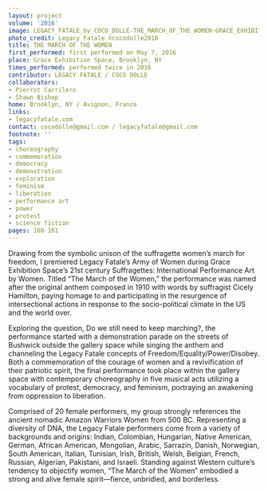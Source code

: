 ```yaml
---
layout: project
volume: '2016'
image: LEGACY_FATALE_by_COCO_DOLLE-THE_MARCH_OF_THE_WOMEN-GRACE_EXHIBITION_SPACE-MAY2016.jpg
photo_credit: Legacy Fatale ©cocodolle2016
title: THE MARCH OF THE WOMEN
first_performed: first performed on May 7, 2016
place: Grace Exhibition Space, Brooklyn, NY
times_performed: performed twice in 2016
contributor: LEGACY FATALE / COCO DOLLE
collaborators:
- Pierrot Carrilero
- Shawn Bishop
home: Brooklyn, NY / Avignon, France
links:
- legacyfatale.com
contact: cocodolle@gmail.com / legacyfatale@gmail.com
footnote: ''
tags:
- choreography
- commemoration
- democracy
- demonstration
- exploration
- feminism
- liberation
- performance art
- power
- protest
- science fiction
pages: 160-161
---
```


Drawing from the symbolic unison of the suffragette women’s march for freedom, I premiered Legacy Fatale’s Army of Women during Grace Exhibition Space’s 21st century Suffragettes: International Performance Art by Women. Titled “The March of the Women,” the performance was named after the original anthem composed in 1910 with words by suffragist Cicely Hamilton, paying homage to and participating in the resurgence of intersectional actions in response to the socio-political climate in the US and the world over.

Exploring the question, Do we still need to keep marching?, the performance started with a demonstration parade on the streets of Bushwick outside the gallery space while singing the anthem and channeling the Legacy Fatale concepts of Freedom/Equality/Power/Disobey. Both a commemoration of the courage of women and a revivification of their patriotic spirit, the final performance took place within the gallery space with contemporary choreography in five musical acts utilizing a vocabulary of protest, democracy, and feminism, portraying an awakening from oppression to liberation.

Comprised of 20 female performers, my group strongly references the ancient nomadic Amazon Warriors Women from 500 BC. Representing a diversity of DNA, the Legacy Fatale performers come from a variety of backgrounds and origins: Indian, Colombian, Hungarian, Native American, German, African American, Mongolian, Arabic, Sarrazin, Danish, Norwegian, South American, Italian, Tunisian, Irish, British, Welsh, Belgian, French, Russian, Algerian, Pakistani, and Israeli. Standing against Western culture’s tendency to objectify women, “The March of the Women” embodied a strong and alive female spirit—fierce, unbridled, and borderless.
